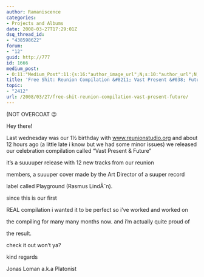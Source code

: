 ```yaml
---
author: Ramaniscence
categories:
- Projects and Albums
date: 2008-03-27T17:29:01Z
dsq_thread_id:
- "438598622"
forum:
- "12"
guid: http://777
id: 1666
medium_post:
- O:11:"Medium_Post":11:{s:16:"author_image_url";N;s:10:"author_url";N;s:11:"byline_name";N;s:12:"byline_email";N;s:10:"cross_link";N;s:2:"id";N;s:21:"follower_notification";N;s:7:"license";N;s:14:"publication_id";N;s:6:"status";N;s:3:"url";N;}
title: 'Free Shit: Reunion Compilation &#8211; Vast Present &#038; Future'
topic:
- "2412"
url: /2008/03/27/free-shit-reunion-compilation-vast-present-future/
---
```


(NOT OVERCOAT 😉
  
Hey there!
  
Last wednesday was our 1½ birthday with <a href="http://www.reunionstudio.org" target="_blank">www.reunionstudio.org</a> and about 12 hours ago (a little late i know but we had some minor issues) we released our celebration compilation called &#8220;Vast Present & Future&#8221;

it&#8217;s a suuuuper release with 12 new tracks from our reunion
  
members, a suuuper cover made by the Art Director of a suuper record
  
label called Playground (Rasmus LindÃˆn).

since this is our first
  
REAL compilation i wanted it to be perfect so i&#8217;ve worked and worked on
  
the compiling for many many months now. and i&#8217;m actually quite proud of
  
the result.

check it out won&#8217;t ya?

kind regards
  
Jonas Loman a.k.a Platonist